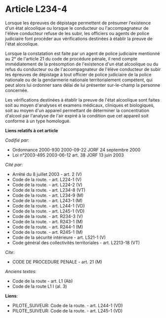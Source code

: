 # Article L234-4

Lorsque les épreuves de dépistage permettent de présumer l'existence d'un état alcoolique ou lorsque le conducteur ou
l'accompagnateur de l'élève conducteur refuse de les subir, les officiers ou agents de police judiciaire font procéder aux
vérifications destinées à établir la preuve de l'état alcoolique.

Lorsque la constatation est faite par un agent de police judiciaire mentionné au 2° de l'article 21 du code de procédure
pénale, il rend compte immédiatement de la présomption de l'existence d'un état alcoolique ou du refus du conducteur ou de
l'accompagnateur de l'élève conducteur de subir les épreuves de dépistage à tout officier de police judiciaire de la police
nationale ou de la gendarmerie nationale territorialement compétent, qui peut alors lui ordonner sans délai de lui présenter
sur-le-champ la personne concernée.

Les vérifications destinées à établir la preuve de l'état alcoolique sont faites soit au moyen d'analyses et examens
médicaux, cliniques et biologiques, soit au moyen d'un appareil permettant de déterminer la concentration d'alcool par
l'analyse de l'air expiré à la condition que cet appareil soit conforme à un type homologué.

**Liens relatifs à cet article**

_Codifié par_:

  - Ordonnance 2000-930 2000-09-22 JORF 24 septembre 2000
  - Loi n°2003-495 2003-06-12 art. 38 JORF 13 juin 2003

_Cité par_:

  - Arrêté du 8 juillet 2003 - art. 2 (V)
  - Code de la route. - art. L224-1 (V)
  - Code de la route. - art. L224-2 (V)
  - Code de la route. - art. L234-8 (VT)
  - Code de la route. - art. L234-9 (M)
  - Code de la route. - art. L243-1 (M)
  - Code de la route. - art. L244-1 (VD)
  - Code de la route. - art. L245-1 (VD)
  - Code de la route. - art. R234-3 (V)
  - Code de la route. - art. R243-1 (M)
  - Code de la route. - art. R244-1 (M)
  - Code de la route. - art. R245-1 (M)
  - Code de la sécurité intérieure - art. L521-1 (V)
  - Code général des collectivités territoriales - art. L2213-18 (VT)

_Cite_:

  - CODE DE PROCEDURE PENALE - art. 21 (M)

_Anciens textes_:

  - Code de la route - art. L1 (Ab)
  - Code de la route L1 I (al. 3)

**Liens**:

  - PILOTE_SUIVEUR: Code de la route. - art. L244-1 (VD)
  - PILOTE_SUIVEUR: Code de la route. - art. L245-1 (VD)
